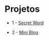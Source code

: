 # Projetos

- 1 - [Secret Word](https://github.com/Lucasm4sco/secret-word)

- 2 - [Mini Blog](https://github.com/Lucasm4sco/miniblog-react.git)
